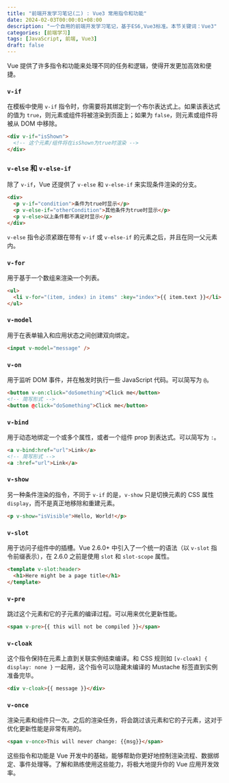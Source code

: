 ```yaml
---
title: "前端开发学习笔记(二) : Vue3 常用指令和功能"
date: 2024-02-03T00:00:01+08:00
description: "一个自用的前端开发学习笔记，基于ES6,Vue3标准。本节关键词：Vue3"
categories: [前端学习]
tags: [JavaScript, 前端, Vue3]
draft: false
---
```


Vue 提供了许多指令和功能来处理不同的任务和逻辑，使得开发更加高效和便捷。

### `v-if`

在模板中使用 `v-if` 指令时，你需要将其绑定到一个布尔表达式上。如果该表达式的值为 `true`，则元素或组件将被渲染到页面上；如果为 `false`，则元素或组件将被从 DOM 中移除。

```html
<div v-if="isShown">
  <!-- 这个元素/组件将在isShown为true时渲染 -->
</div>
```

### `v-else` 和 `v-else-if`

除了 `v-if`，Vue 还提供了 `v-else` 和 `v-else-if` 来实现条件渲染的分支。

```html
<div>
  <p v-if="condition">条件为true时显示</p>
  <p v-else-if="otherCondition">其他条件为true时显示</p>
  <p v-else>以上条件都不满足时显示</p>
</div>
```

`v-else` 指令必须紧跟在带有 `v-if` 或 `v-else-if` 的元素之后，并且在同一父元素内。

### `v-for`

用于基于一个数组来渲染一个列表。

```html
<ul>
  <li v-for="(item, index) in items" :key="index">{{ item.text }}</li>
</ul>
```

### `v-model`

用于在表单输入和应用状态之间创建双向绑定。

```html
<input v-model="message" />
```

### `v-on`

用于监听 DOM 事件，并在触发时执行一些 JavaScript 代码。可以简写为 `@`。

```html
<button v-on:click="doSomething">Click me</button>
<!-- 简写形式 -->
<button @click="doSomething">Click me</button>
```

### `v-bind`

用于动态地绑定一个或多个属性，或者一个组件 prop 到表达式。可以简写为 `:`。

```html
<a v-bind:href="url">Link</a>
<!-- 简写形式 -->
<a :href="url">Link</a>
```

### `v-show`

另一种条件渲染的指令，不同于 `v-if` 的是，`v-show` 只是切换元素的 CSS 属性 `display`，而不是真正地移除和重建元素。

```html
<p v-show="isVisible">Hello, World!</p>
```

### `v-slot`

用于访问子组件中的插槽。Vue 2.6.0+ 中引入了一个统一的语法（以 `v-slot` 指令前缀表示），在 2.6.0 之前是使用 `slot` 和 `slot-scope` 属性。

```html
<template v-slot:header>
  <h1>Here might be a page title</h1>
</template>
```

### `v-pre`

跳过这个元素和它的子元素的编译过程。可以用来优化更新性能。

```html
<span v-pre>{{ this will not be compiled }}</span>
```

### `v-cloak`

这个指令保持在元素上直到关联实例结束编译。和 CSS 规则如 `[v-cloak] { display: none }` 一起用，这个指令可以隐藏未编译的 Mustache 标签直到实例准备完毕。

```html
<div v-cloak>{{ message }}</div>
```

### `v-once`

渲染元素和组件只一次。之后的渲染任务，将会跳过该元素和它的子元素，这对于优化更新性能是非常有用的。

```html
<span v-once>This will never change: {{msg}}</span>
```

这些指令和功能是 Vue 开发中的基础，能够帮助你更好地控制渲染流程、数据绑定、事件处理等。了解和熟练使用这些能力，将极大地提升你的 Vue 应用开发效率。
